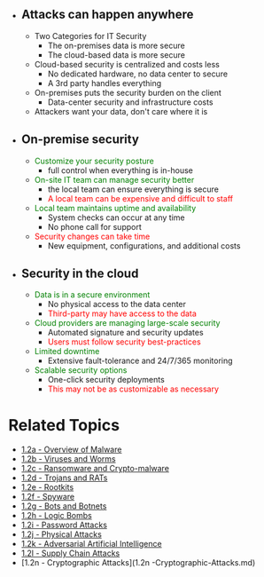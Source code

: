- ## Attacks can happen anywhere
	- Two Categories for IT Security
		- The on-premises data is more secure
		- The cloud-based data is more secure
	- Cloud-based security is centralized and costs less
		- No dedicated hardware, no data center to secure
		- A 3rd party handles everything
	- On-premises puts the security burden on the client
		- Data-center security and infrastructure costs
	- Attackers want your data, don't care where it is
- ## On-premise security
	- <span style="color:green">Customize your security posture</span>
		- full control when everything is in-house
	- <span style="color:green">On-site IT team can manage security better</span>
		- the local team can ensure everything is secure
		- <span style="color:red">A local team can be expensive and difficult to staff</span>
	- <span style="color:green">Local team maintains uptime and availability</span>
		- System checks can occur at any time
		- No phone call for support
	- <span style="color:red">Security changes can take time</span>
		- New equipment, configurations, and additional costs
- ## Security in the cloud
	- <span style="color:green">Data is in a secure environment</span>
		- No physical access to the data center
		- <span style="color:red">Third-party may have access to the data</span>
	- <span style="color:green">Cloud providers are managing large-scale security</span>
		- Automated signature and security updates
		- <span style="color:red">Users must follow security best-practices</span>
	- <span style="color:green">Limited downtime</span>
		- Extensive fault-tolerance and 24/7/365 monitoring
	- <span style="color:green">Scalable security options</span>
		- One-click security deployments
		- <span style="color:red">This may not be as customizable as necessary</span>

# Related Topics
- [1.2a - Overview of Malware](1.2a-Overview-of-Malware.md)
- [1.2b - Viruses and Worms](1.2b-Viruses-and-Worms.md)
- [1.2c - Ransomware and Crypto-malware](1.2c-Ransomware-and-Crypto-malware.md)
- [1.2d - Trojans and RATs](1.2d-Trojans-and-RATs.md)
- [1.2e - Rootkits](1.2e-Rootkits.md)
- [1.2f - Spyware](1.2f-Spyware.md)
- [1.2g - Bots and Botnets](1.2g-Bots-and-Botnets.md)
- [1.2h - Logic Bombs](1.2h-Logic-Bombs.md)
- [1.2i - Password Attacks](1.2i-Password-Attacks.md)
- [1.2j - Physical Attacks](1.2j-Physical-Attacks.md)
- [1.2k - Adversarial Artificial Intelligence](1.2k-Adversarial-Artificial-Intelligence.md)
- [1.2l - Supply Chain Attacks](1.2l-Supply-Chain-Attacks.md)
- [1.2n - Cryptographic Attacks](1.2n -Cryptographic-Attacks.md)